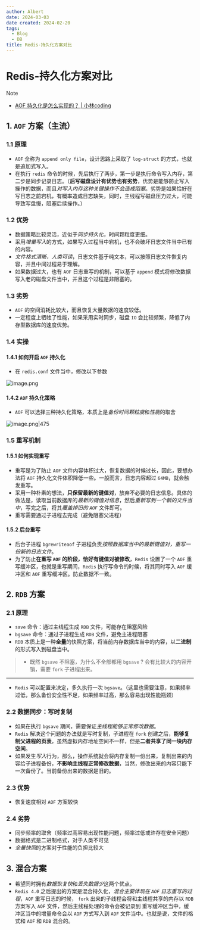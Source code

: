 ```yaml
---
author: Albert
date: 2024-03-03
date created: 2024-02-20
tags:
  - Blog
  - DB
title: Redis-持久化方案对比
---
```


# Redis-持久化方案对比

> [!note]
>
> - [AOF 持久化是怎么实现的？ | 小林coding](https://xiaolincoding.com/redis/storage/aof.html#%E4%B8%89%E7%A7%8D%E5%86%99%E5%9B%9E%E7%AD%96%E7%95%A5)

## 1. `AOF` 方案（主流）

### 1.1 原理

- `AOF` 全称为 `append only file`，设计思路上采取了 `log-struct` 的方式，也就是追加式写入。
- 在执行 `redis` 命令的时候，先后执行了两步，第一步是执行命令写入内存，第二步是同步记录日志。（**后写磁盘设计有优势也有劣势**，优势是能够防止写入操作的数据，而且*对写入内存这种关键操作不会造成阻塞*。劣势是如果恰好在写日志之前宕机，有概率造成日志缺失，同时，主线程写磁盘压力过大，可能导致写盘慢，阻塞后续操作。）

### 1.2 优势

- 数据策略比较灵活，近似于*同步持久化*，时间颗粒度更细。
- 采用*增量写入*的方式，如果写入过程当中宕机，也不会破坏日志文件当中已有的内容。
- _文件格式清晰，人类可读_，日志文件基于纯文本，可以按照日志文件恢复内容，并且中间过程易于理解。
- 如果数据过大，也有 `AOF` 日志重写的机制，可以基于 `append` 模式将修改数据写入老的磁盘文件当中，并且这个过程是非阻塞的。

### 1.3 劣势

- `AOF` 的空间消耗比较大，而且恢复大量数据的速度较低。
- 一定程度上牺牲了性能，如果采用实时同步，磁盘 `IO` 会比较频繁，降低了内存型数据库的速度优势。

### 1.4 实操

#### 1.4.1 如何开启 `AOF` 持久化

- 在 `redis.conf` 文件当中，修改以下参数

![image.png](https://img-20221128.oss-cn-shanghai.aliyuncs.com/img-2023-05/20240220214234.png)

#### 1.4.2 `AOF` 持久化策略

- `AOF` 可以选择三种持久化策略，本质上是*备份时间颗粒度*和*性能*的取舍

![image.png|475](https://img-20221128.oss-cn-shanghai.aliyuncs.com/img-2023-05/20240220214409.png)

### 1.5 重写机制

#### 1.5.1 如何实现重写

- 重写是为了防止 `AOF` 文件内容体积过大，恢复数据的时候过长，因此，要想办法将 `AOF` 持久化文件体积降低一些。一般而言，日志内容超过 `64MB`，就会触发重写。
- 采用一种朴素的想法，**只保留最新的键值对**，放弃不必要的日志信息。具体的做法是，读取当前数据库的*最新的键值对信息*，然后*重新写到一个新的文件当中*，写完之后，将其*覆盖掉旧的 `AOF`* 文件即可。
- 重写需要通过子进程去完成（避免阻塞父进程）

#### 1.5.2 后台重写

- 后台子进程 `bgrewriteaof` 子进程负责*按照数据库当中的最新键值对，重写一份新的日志文件*。
- 为了防止**在重写 `AOF` 的阶段，恰好有键值对被修改**，`Redis` 设置了一个 `AOF` 重写缓冲区，也就是重写期间，`Redis` 执行写命令的时候，将其同时写入 `AOF` 缓冲区和 `AOF` 重写缓冲区。防止数据不一致。

## 2. `RDB` 方案

### 2.1 原理

- `save` 命令：通过主线程生成 `RDB` 文件，可能存在阻塞风险
- `bgsave` 命令：通过子进程生成 `RDB` 文件，避免主进程阻塞
- `RDB` 本质上是一种**全量**的快照方案，将当前内存数据库当中的内容，以**二进制**的形式写入到磁盘当中。

> - 既然 `bgsave` 不阻塞，为什么不全部都用 `bgsave` ? 会有比较大的内容开销，需要 `fork` 子进程出来。

---

- `Redis` 可以配置来决定，多久执行一次 `bgsave`。（这里也需要注意，如果频率过低，那么备份安全性不足，如果频率过高，那么容易出现性能瓶颈）

### 2.2 数据同步：写时复制

- 如果在执行 `bgsave` 期间，需要保证*主线程能够正常修改数据*。
- `Redis` 解决这个问题的办法就是写时复制，子进程在 `fork` 创建之后，**能够复制父进程的页表**，虽然虚拟内存地址空间不一样，但是**二者共享了同一块内存空间**。
- 如果发生*写入*行为，那么，操作系统就会将内存复制一份出来，复制出来的内容给子进程备份，**不影响主线程正常修改数据**，当然，修改出来的内容只能下一次备份了。当前备份出来的数据是旧的。

### 2.3 优势

- 恢复速度相对 `AOF` 方案较快

### 2.4 劣势

- 同步频率的取舍（频率过高容易出现性能问题，频率过低或许存在安全问题）
- 数据格式是二进制格式，对于人类不可见
- *全量快照*的方案对于性能的负担比较大

## 3. 混合方案

- 希望同时拥有*数据恢复快*和*丢失数据少*这两个优点。
- `Redis 4.0` 之后提出的方案是混合持久化，_混合主要体现在 `AOF` 日志重写的过程_，`AOF` 重写日志的时候， `fork` 出来的子线程会将和主线程共享的内存以 `RDB` 方案写入 `AOF` 文件，然后主线程处理的命令会被记录到 重写缓冲区当中，缓冲区当中的增量命令会以 `AOF` 方式写入到 `AOF` 文件当中。也就是说，文件的格式和 `AOF` 和 `RDB` 混合的。
